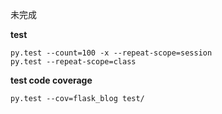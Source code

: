 未完成

**test**

```shell script
py.test --count=100 -x --repeat-scope=session
py.test --repeat-scope=class
```
**test code coverage**
```shell script
py.test --cov=flask_blog test/
```
